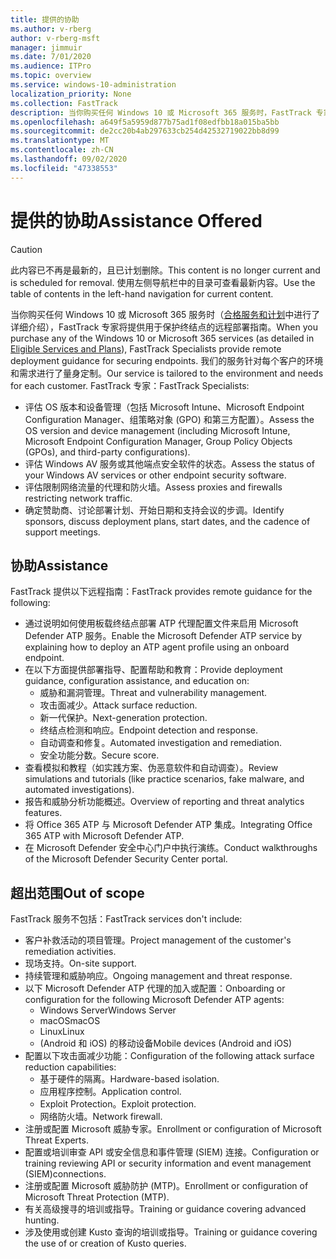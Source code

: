 ```yaml
---
title: 提供的协助
ms.author: v-rberg
author: v-rberg-msft
manager: jimmuir
ms.date: 7/01/2020
ms.audience: ITPro
ms.topic: overview
ms.service: windows-10-administration
localization_priority: None
ms.collection: FastTrack
description: 当你购买任何 Windows 10 或 Microsoft 365 服务时，FastTrack 专家将提供用于保护终结点的远程部署指南。 我们的服务针对每个客户的环境和需求进行了量身定制。
ms.openlocfilehash: a649f5a5959d877b75ad1f08edfbb18a015ba5bb
ms.sourcegitcommit: de2cc20b4ab297633cb254d42532719022bb8d99
ms.translationtype: MT
ms.contentlocale: zh-CN
ms.lasthandoff: 09/02/2020
ms.locfileid: "47338553"
---
```

# <a name="assistance-offered"></a><span data-ttu-id="195f1-104">提供的协助</span><span class="sxs-lookup"><span data-stu-id="195f1-104">Assistance Offered</span></span>  

> [!CAUTION]
> <span data-ttu-id="195f1-105">此内容已不再是最新的，且已计划删除。</span><span class="sxs-lookup"><span data-stu-id="195f1-105">This content is no longer current and is scheduled for removal.</span></span> <span data-ttu-id="195f1-106">使用左侧导航栏中的目录可查看最新内容。</span><span class="sxs-lookup"><span data-stu-id="195f1-106">Use the table of contents in the left-hand navigation for current content.</span></span>

<span data-ttu-id="195f1-107">当你购买任何 Windows 10 或 Microsoft 365 服务时（[合格服务和计划](M365-eligible-services-and-plans.md)中进行了详细介绍），FastTrack 专家将提供用于保护终结点的远程部署指南。</span><span class="sxs-lookup"><span data-stu-id="195f1-107">When you purchase any of the Windows 10 or Microsoft 365 services (as detailed in [Eligible Services and Plans](M365-eligible-services-and-plans.md)), FastTrack Specialists provide remote deployment guidance for securing endpoints.</span></span> <span data-ttu-id="195f1-108">我们的服务针对每个客户的环境和需求进行了量身定制。</span><span class="sxs-lookup"><span data-stu-id="195f1-108">Our service is tailored to the environment and needs for each customer.</span></span> <span data-ttu-id="195f1-109">FastTrack 专家：</span><span class="sxs-lookup"><span data-stu-id="195f1-109">FastTrack Specialists:</span></span>
- <span data-ttu-id="195f1-110">评估 OS 版本和设备管理（包括 Microsoft Intune、Microsoft Endpoint Configuration Manager、组策略对象 (GPO) 和第三方配置）。</span><span class="sxs-lookup"><span data-stu-id="195f1-110">Assess the OS version and device management (including Microsoft Intune, Microsoft Endpoint Configuration Manager, Group Policy Objects (GPOs), and third-party configurations).</span></span>
- <span data-ttu-id="195f1-111">评估 Windows AV 服务或其他端点安全软件的状态。</span><span class="sxs-lookup"><span data-stu-id="195f1-111">Assess the status of your Windows AV services or other endpoint security software.</span></span>
- <span data-ttu-id="195f1-112">评估限制网络流量的代理和防火墙。</span><span class="sxs-lookup"><span data-stu-id="195f1-112">Assess proxies and firewalls restricting network traffic.</span></span>
- <span data-ttu-id="195f1-113">确定赞助商、讨论部署计划、开始日期和支持会议的步调。</span><span class="sxs-lookup"><span data-stu-id="195f1-113">Identify sponsors, discuss deployment plans, start dates, and the cadence of support meetings.</span></span>

## <a name="assistance"></a><span data-ttu-id="195f1-114">协助</span><span class="sxs-lookup"><span data-stu-id="195f1-114">Assistance</span></span>

<span data-ttu-id="195f1-115">FastTrack 提供以下远程指南：</span><span class="sxs-lookup"><span data-stu-id="195f1-115">FastTrack provides remote guidance for the following:</span></span>
- <span data-ttu-id="195f1-116">通过说明如何使用板载终结点部署 ATP 代理配置文件来启用 Microsoft Defender ATP 服务。</span><span class="sxs-lookup"><span data-stu-id="195f1-116">Enable the Microsoft Defender ATP service by explaining how to deploy an ATP agent profile using an onboard endpoint.</span></span>
- <span data-ttu-id="195f1-117">在以下方面提供部署指导、配置帮助和教育：</span><span class="sxs-lookup"><span data-stu-id="195f1-117">Provide deployment guidance, configuration assistance, and education on:</span></span>
    - <span data-ttu-id="195f1-118">威胁和漏洞管理。</span><span class="sxs-lookup"><span data-stu-id="195f1-118">Threat and vulnerability management.</span></span>
    - <span data-ttu-id="195f1-119">攻击面减少。</span><span class="sxs-lookup"><span data-stu-id="195f1-119">Attack surface reduction.</span></span>
    - <span data-ttu-id="195f1-120">新一代保护。</span><span class="sxs-lookup"><span data-stu-id="195f1-120">Next-generation protection.</span></span>
    - <span data-ttu-id="195f1-121">终结点检测和响应。</span><span class="sxs-lookup"><span data-stu-id="195f1-121">Endpoint detection and response.</span></span>
    - <span data-ttu-id="195f1-122">自动调查和修复。</span><span class="sxs-lookup"><span data-stu-id="195f1-122">Automated investigation and remediation.</span></span>
    - <span data-ttu-id="195f1-123">安全功能分数。</span><span class="sxs-lookup"><span data-stu-id="195f1-123">Secure score.</span></span>
- <span data-ttu-id="195f1-124">查看模拟和教程（如实践方案、伪恶意软件和自动调查）。</span><span class="sxs-lookup"><span data-stu-id="195f1-124">Review simulations and tutorials (like practice scenarios, fake malware, and automated investigations).</span></span>
- <span data-ttu-id="195f1-125">报告和威胁分析功能概述。</span><span class="sxs-lookup"><span data-stu-id="195f1-125">Overview of reporting and threat analytics features.</span></span>
- <span data-ttu-id="195f1-126">将 Office 365 ATP 与 Microsoft Defender ATP 集成。</span><span class="sxs-lookup"><span data-stu-id="195f1-126">Integrating Office 365 ATP with Microsoft Defender ATP.</span></span>
- <span data-ttu-id="195f1-127">在 Microsoft Defender 安全中心门户中执行演练。</span><span class="sxs-lookup"><span data-stu-id="195f1-127">Conduct walkthroughs of the Microsoft Defender Security Center portal.</span></span>

## <a name="out-of-scope"></a><span data-ttu-id="195f1-128">超出范围</span><span class="sxs-lookup"><span data-stu-id="195f1-128">Out of scope</span></span>

<span data-ttu-id="195f1-129">FastTrack 服务不包括：</span><span class="sxs-lookup"><span data-stu-id="195f1-129">FastTrack services don't include:</span></span>
- <span data-ttu-id="195f1-130">客户补救活动的项目管理。</span><span class="sxs-lookup"><span data-stu-id="195f1-130">Project management of the customer's remediation activities.</span></span>
- <span data-ttu-id="195f1-131">现场支持。</span><span class="sxs-lookup"><span data-stu-id="195f1-131">On-site support.</span></span>
- <span data-ttu-id="195f1-132">持续管理和威胁响应。</span><span class="sxs-lookup"><span data-stu-id="195f1-132">Ongoing management and threat response.</span></span>
- <span data-ttu-id="195f1-133">以下 Microsoft Defender ATP 代理的加入或配置：</span><span class="sxs-lookup"><span data-stu-id="195f1-133">Onboarding or configuration for the following Microsoft Defender ATP agents:</span></span>
   - <span data-ttu-id="195f1-134">Windows Server</span><span class="sxs-lookup"><span data-stu-id="195f1-134">Windows Server</span></span>
   - <span data-ttu-id="195f1-135">macOS</span><span class="sxs-lookup"><span data-stu-id="195f1-135">macOS</span></span>
   - <span data-ttu-id="195f1-136">Linux</span><span class="sxs-lookup"><span data-stu-id="195f1-136">Linux</span></span>
   - <span data-ttu-id="195f1-137"> (Android 和 iOS) 的移动设备</span><span class="sxs-lookup"><span data-stu-id="195f1-137">Mobile devices (Android and iOS)</span></span>
- <span data-ttu-id="195f1-138">配置以下攻击面减少功能：</span><span class="sxs-lookup"><span data-stu-id="195f1-138">Configuration of the following attack surface reduction capabilities:</span></span>
    - <span data-ttu-id="195f1-139">基于硬件的隔离。</span><span class="sxs-lookup"><span data-stu-id="195f1-139">Hardware-based isolation.</span></span>
    - <span data-ttu-id="195f1-140">应用程序控制。</span><span class="sxs-lookup"><span data-stu-id="195f1-140">Application control.</span></span>
    - <span data-ttu-id="195f1-141">Exploit Protection。</span><span class="sxs-lookup"><span data-stu-id="195f1-141">Exploit protection.</span></span>
    - <span data-ttu-id="195f1-142">网络防火墙。</span><span class="sxs-lookup"><span data-stu-id="195f1-142">Network firewall.</span></span>
- <span data-ttu-id="195f1-143">注册或配置 Microsoft 威胁专家。</span><span class="sxs-lookup"><span data-stu-id="195f1-143">Enrollment or configuration of Microsoft Threat Experts.</span></span>
- <span data-ttu-id="195f1-144">配置或培训审查 API 或安全信息和事件管理 (SIEM) 连接。</span><span class="sxs-lookup"><span data-stu-id="195f1-144">Configuration or training reviewing API or security information and event management (SIEM)connections.</span></span>
- <span data-ttu-id="195f1-145">注册或配置 Microsoft 威胁防护 (MTP)。</span><span class="sxs-lookup"><span data-stu-id="195f1-145">Enrollment or configuration of Microsoft Threat Protection (MTP).</span></span>
- <span data-ttu-id="195f1-146">有关高级搜寻的培训或指导。</span><span class="sxs-lookup"><span data-stu-id="195f1-146">Training or guidance covering advanced hunting.</span></span>
- <span data-ttu-id="195f1-147">涉及使用或创建 Kusto 查询的培训或指导。</span><span class="sxs-lookup"><span data-stu-id="195f1-147">Training or guidance covering the use of or creation of Kusto queries.</span></span>

